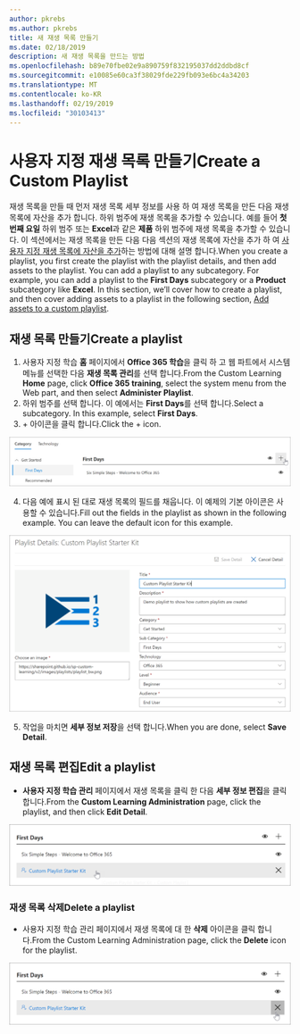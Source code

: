 ```yaml
---
author: pkrebs
ms.author: pkrebs
title: 새 재생 목록 만들기
ms.date: 02/18/2019
description: 새 재생 목록을 만드는 방법
ms.openlocfilehash: b89e70fbe02e9a890759f832195037dd2ddbd8cf
ms.sourcegitcommit: e10085e60ca3f38029fde229fb093e6bc4a34203
ms.translationtype: MT
ms.contentlocale: ko-KR
ms.lasthandoff: 02/19/2019
ms.locfileid: "30103413"
---
```

# <a name="create-a-custom-playlist"></a><span data-ttu-id="2a1b1-103">사용자 지정 재생 목록 만들기</span><span class="sxs-lookup"><span data-stu-id="2a1b1-103">Create a Custom Playlist</span></span>

<span data-ttu-id="2a1b1-p101">재생 목록을 만들 때 먼저 재생 목록 세부 정보를 사용 하 여 재생 목록을 만든 다음 재생 목록에 자산을 추가 합니다. 하위 범주에 재생 목록을 추가할 수 있습니다. 예를 들어 **첫 번째 요일** 하위 범주 또는 **Excel**과 같은 **제품** 하위 범주에 재생 목록을 추가할 수 있습니다. 이 섹션에서는 재생 목록을 만든 다음 다음 섹션의 재생 목록에 자산을 추가 하 여 [사용자 지정 재생 목록에 자산을 추가](custom_addassets.md)하는 방법에 대해 설명 합니다.</span><span class="sxs-lookup"><span data-stu-id="2a1b1-p101">When you create a playlist, you first create the playlist with the playlist details, and then add assets to the playlist. You can add a playlist to any subcategory. For example, you can add a playlist to the **First Days** subcategory or a **Product** subcategory like **Excel**. In this section, we’ll cover how to create a playlist, and then cover adding assets to a playlist in the following section, [Add assets to a custom playlist](custom_addassets.md).</span></span>

## <a name="create-a-playlist"></a><span data-ttu-id="2a1b1-108">재생 목록 만들기</span><span class="sxs-lookup"><span data-stu-id="2a1b1-108">Create a playlist</span></span> 

1. <span data-ttu-id="2a1b1-109">사용자 지정 학습 **홈** 페이지에서 **Office 365 학습**을 클릭 하 고 웹 파트에서 시스템 메뉴를 선택한 다음 **재생 목록 관리**를 선택 합니다.</span><span class="sxs-lookup"><span data-stu-id="2a1b1-109">From the Custom Learning **Home** page, click **Office 365 training**, select the system menu from the Web part, and then select **Administer Playlist**.</span></span> 
2. <span data-ttu-id="2a1b1-p102">하위 범주를 선택 합니다. 이 예에서는 **First Days**를 선택 합니다.</span><span class="sxs-lookup"><span data-stu-id="2a1b1-p102">Select a subcategory. In this example, select **First Days**.</span></span>  
3. <span data-ttu-id="2a1b1-112">+ 아이콘을 클릭 합니다.</span><span class="sxs-lookup"><span data-stu-id="2a1b1-112">Click the + icon.</span></span>  

![cg-newplaylistbtn-.png](media/cg-newplaylistbtn.png)

4.  <span data-ttu-id="2a1b1-p103">다음 예에 표시 된 대로 재생 목록의 필드를 채웁니다. 이 예제의 기본 아이콘은 사용할 수 있습니다.</span><span class="sxs-lookup"><span data-stu-id="2a1b1-p103">Fill out the fields in the playlist as shown in the following example. You can leave the default icon for this example.</span></span> 

![cg-newplaylistdetails-.png](media/cg-newplaylistdetails.png)

5.  <span data-ttu-id="2a1b1-117">작업을 마치면 **세부 정보 저장**을 선택 합니다.</span><span class="sxs-lookup"><span data-stu-id="2a1b1-117">When you are done, select **Save Detail**.</span></span> 

## <a name="edit-a-playlist"></a><span data-ttu-id="2a1b1-118">재생 목록 편집</span><span class="sxs-lookup"><span data-stu-id="2a1b1-118">Edit a playlist</span></span>

- <span data-ttu-id="2a1b1-119">**사용자 지정 학습 관리** 페이지에서 재생 목록을 클릭 한 다음 **세부 정보 편집**을 클릭 합니다.</span><span class="sxs-lookup"><span data-stu-id="2a1b1-119">From the **Custom Learning Administration** page, click the playlist, and then click **Edit Detail**.</span></span>  

![cg-editplaylist-.png](media/cg-editplaylist.png)

### <a name="delete-a-playlist"></a><span data-ttu-id="2a1b1-121">재생 목록 삭제</span><span class="sxs-lookup"><span data-stu-id="2a1b1-121">Delete a playlist</span></span>

- <span data-ttu-id="2a1b1-122">사용자 지정 학습 관리 페이지에서 재생 목록에 대 한 **삭제** 아이콘을 클릭 합니다.</span><span class="sxs-lookup"><span data-stu-id="2a1b1-122">From the Custom Learning Administration page, click the **Delete** icon for the playlist.</span></span>  

![cg-deleteplaylist-.png](media/cg-deleteplaylist.png)